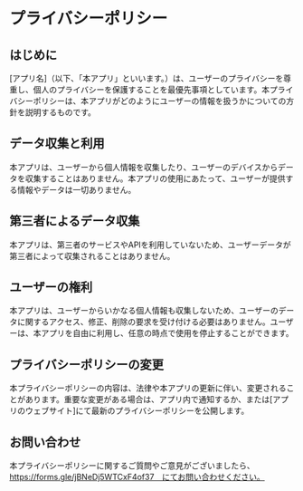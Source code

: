 # プライバシーポリシー
## はじめに
[アプリ名]（以下、「本アプリ」といいます。）は、ユーザーのプライバシーを尊重し、個人のプライバシーを保護することを最優先事項としています。本プライバシーポリシーは、本アプリがどのようにユーザーの情報を扱うかについての方針を説明するものです。

## データ収集と利用
本アプリは、ユーザーから個人情報を収集したり、ユーザーのデバイスからデータを収集することはありません。本アプリの使用にあたって、ユーザーが提供する情報やデータは一切ありません。

## 第三者によるデータ収集
本アプリは、第三者のサービスやAPIを利用していないため、ユーザーデータが第三者によって収集されることはありません。

## ユーザーの権利
本アプリは、ユーザーからいかなる個人情報も収集しないため、ユーザーのデータに関するアクセス、修正、削除の要求を受け付ける必要はありません。ユーザーは、本アプリを自由に利用し、任意の時点で使用を停止することができます。

## プライバシーポリシーの変更
本プライバシーポリシーの内容は、法律や本アプリの更新に伴い、変更されることがあります。重要な変更がある場合は、アプリ内で通知するか、または[アプリのウェブサイト]にて最新のプライバシーポリシーを公開します。

## お問い合わせ
本プライバシーポリシーに関するご質問やご意見がございましたら、https://forms.gle/jBNeDj5WTCxF4of37　にてお問い合わせください。
